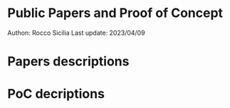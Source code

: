 # Public Papers and Proof of Concept

Authon:         Rocco Sicilia
Last update:    2023/04/09

# Papers descriptions

# PoC decriptions
